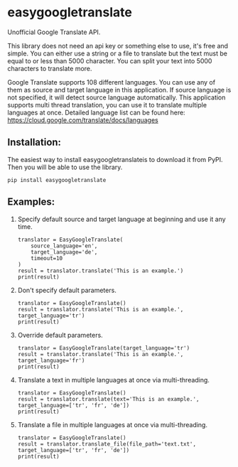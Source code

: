 # easygoogletranslate
        
Unofficial Google Translate API. 

This library does not need an api key or something else to use, it's free and simple.
You can either use a string or a file to translate but the text must be equal to or less than 5000 character. 
You can split your text into 5000 characters to translate more.

Google Translate supports 108 different languages. You can use any of them as source and target language in this application.
If source language is not specified, it will detect source language automatically.
This application supports multi thread translation, you can use it to translate multiple languages at once.
Detailed language list can be found here:  https://cloud.google.com/translate/docs/languages

## Installation:
The easiest way to install easygoogletranslateis to download it from PyPI. Then you will be able to use the library.

    pip install easygoogletranslate


## Examples:
1. Specify default source and target language at beginning and use it any time.

       translator = EasyGoogleTranslate(
           source_language='en',
           target_language='de',
           timeout=10
       )
       result = translator.translate('This is an example.')
       print(result)

2. Don't specify default parameters.

       translator = EasyGoogleTranslate()
       result = translator.translate('This is an example.', target_language='tr')
       print(result)

3. Override default parameters.

       translator = EasyGoogleTranslate(target_language='tr')
       result = translator.translate('This is an example.', target_language='fr')
       print(result)

4. Translate a text in multiple languages at once via multi-threading.

       translator = EasyGoogleTranslate()
       result = translator.translate(text='This is an example.', target_language=['tr', 'fr', 'de'])
       print(result)

5. Translate a file in multiple languages at once via multi-threading.

       translator = EasyGoogleTranslate()
       result = translator.translate_file(file_path='text.txt', target_language=['tr', 'fr', 'de'])
       print(result)
